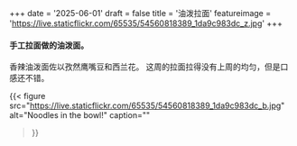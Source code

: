 +++
date = '2025-06-01'
draft = false
title = '油泼拉面'
featureimage = 'https://live.staticflickr.com/65535/54560818389_1da9c983dc_z.jpg'
+++

#### 手工拉面做的油泼面。

香辣油泼面佐以孜然鹰嘴豆和西兰花。
这周的拉面拉得没有上周的均匀，但是口感还不错。

{{< figure
  src="https://live.staticflickr.com/65535/54560818389_1da9c983dc_b.jpg"
  alt="Noodles in the bowl!"
  caption=""
>}}
